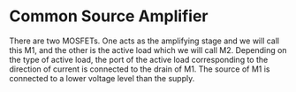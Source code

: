 # Common Source Amplifier
There are two MOSFETs. One acts as the amplifying stage and we will call this M1, and the other is the active load which we will call M2. Depending on the type of active load, the port of the active load corresponding to the direction of current is connected to the drain of M1. The source of M1 is connected to a lower voltage level than the supply.
